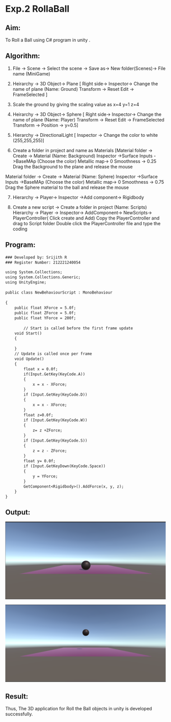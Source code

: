# Exp.2 RollaBall

## Aim:
To Roll a Ball using C# program in unity .

## Algorithm:

1. File -> Scene -> Select the scene -> Save as-> New folder(Scenes)-> File name (MiniGame)

2. Heirarchy -> 3D Object-> Plane 
[ Right side-> Inspector-> Change the name of plane (Name: Ground)
Transform -> Reset
Edit -> FrameSelected ]

3. Scale the ground by giving the scaling value as x=4 y=1 z=4

4. Heirarchy -> 3D Object-> Sphere
[ Right side-> Inspector-> Change the name of plane (Name: Player)
Transform -> Reset
Edit -> FrameSelected 
Transform -> Position -> y=0.5]

5. Hierarchy -> DirectionalLight
[ Inspector -> Change the color to white (255,255,255)]

6. Create a folder in project and name as Materials
[Material folder -> Create -> Material (Name: Background)
Inspector ->Surface Inputs ->BaseMAp (Choose the color)
Metallic map-> 0
Smoothness -> 0.25
Drag the Background to the plane and release the mouse

Material folder -> Create -> Material (Name: Sphere)
Inspector ->Surface Inputs ->BaseMAp (Choose the color)
Metallic map-> 0
Smoothness -> 0.75
Drag the Sphere material to the ball and release the mouse

 7. Hierarchy -> Player-> Inspector ->Add component-> Rigidbody

8. Create a new script -> Create a folder in project (Name: Scripts)
Hierarchy -> Player -> Inspector-> AddComponent-> NewScripts-> PlayerController( Click create and Add)
Copy the PlayerController and drag to Script folder
Double click the PlayerController file and type the coding

## Program:
```
### Developed by: Srijith R
### Register Number: 212221240054
```
```
using System.Collections;
using System.Collections.Generic;
using UnityEngine;

public class NewBehaviourScript : MonoBehaviour

{
    public float XForce = 5.0f;
    public float ZForce = 5.0f;
    public float YForce = 200f;

        // Start is called before the first frame update
    void Start()
    {

    }
    // Update is called once per frame
    void Update()
    {
        float x = 0.0f;
        if(Input.GetKey(KeyCode.A))
        {
            x = x - XForce;
        }
        if (Input.GetKey(KeyCode.D))
        {
            x = x - XForce;
        }
        float z=0.0f;
        if (Input.GetKey(KeyCode.W))
        {
            z= z +ZForce;
        }
        if (Input.GetKey(KeyCode.S))
        {
            z = z - ZForce;
        }
        float y= 0.0f;
        if (Input.GetKeyDown(KeyCode.Space))
        {
            y = YForce;
        }
        GetComponent<Rigidbody>().AddForce(x, y, z);
    }
}
```

## Output:
![output](s.png)


![output](space.png)


## Result:
Thus, The 3D application for Roll the Ball objects in unity is developed successfully.
